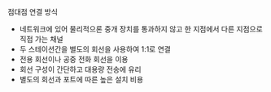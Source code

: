 점대점 연결 방식

- 네트워크에 있어 물리적으론 중개 장치를 통과하지 않고 한 지점에서 다른 지점으로 직접 가는 채널
- 두 스테이션간을 별도의 회선을 사용하여 1:1로 연결
- 전용 회선이나 공중 전화 회선을 이용
- 회선 구성이 간단하고 대용량 전송에 유리
- 별도의 회선과 포트에 따른 높은 설치 비용


